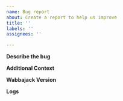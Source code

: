```yaml
---
name: Bug report
about: Create a report to help us improve
title: ''
labels: ''
assignees: ''

---
```


**Describe the bug**

<!-- A clear and concise description of what the bug is. -->

**Additional Context**

<!-- Please list your OS (Win 10, Win 7, etc.) and Game type (SSE, FO4, etc.) -->

**Wabbajack Version**

<!-- Post what version of Wabbajack you are using, this can quickly be checked in the top right corner in the UI -->

**Logs**

<!-- Please add your `Wabbajack.exe.log` file or the complete stack trace of your error to this report. Refere to [this](https://github.com/adam-p/markdown-here/wiki/Markdown-Cheatsheet#code) page if you do not know how to post the stack trace in a code block. -->
